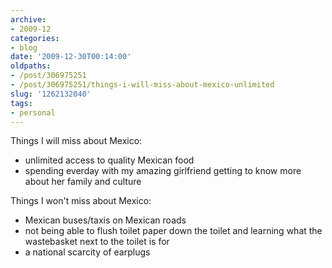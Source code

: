 ```yaml
---
archive:
- 2009-12
categories:
- blog
date: '2009-12-30T00:14:00'
oldpaths:
- /post/306975251
- /post/306975251/things-i-will-miss-about-mexico-unlimited
slug: '1262132040'
tags:
- personal
---
```


Things I will miss about Mexico:

- unlimited access to quality Mexican food 
- spending everday with my amazing girlfriend getting to know more about
  her family and culture 

Things I won't miss about Mexico:

- Mexican buses/taxis on Mexican roads 
- not being able to flush toilet paper down the toilet and learning what
  the wastebasket next to the toilet is for
- a national scarcity of earplugs
